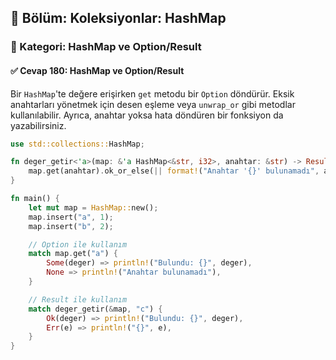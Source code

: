 ## 📘 Bölüm: Koleksiyonlar: HashMap  
### 🔹 Kategori: HashMap ve Option/Result  
#### ✅ Cevap 180: HashMap ve Option/Result

Bir `HashMap`'te değere erişirken `get` metodu bir `Option` döndürür. Eksik anahtarları yönetmek için desen eşleme veya `unwrap_or` gibi metodlar kullanılabilir. Ayrıca, anahtar yoksa hata döndüren bir fonksiyon da yazabilirsiniz.

```rust
use std::collections::HashMap;

fn deger_getir<'a>(map: &'a HashMap<&str, i32>, anahtar: &str) -> Result<&'a i32, String> {
    map.get(anahtar).ok_or_else(|| format!("Anahtar '{}' bulunamadı", anahtar))
}

fn main() {
    let mut map = HashMap::new();
    map.insert("a", 1);
    map.insert("b", 2);

    // Option ile kullanım
    match map.get("a") {
        Some(deger) => println!("Bulundu: {}", deger),
        None => println!("Anahtar bulunamadı"),
    }

    // Result ile kullanım
    match deger_getir(&map, "c") {
        Ok(deger) => println!("Bulundu: {}", deger),
        Err(e) => println!("{}", e),
    }
}
```
